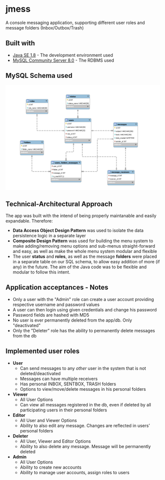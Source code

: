 # jmess

A console messaging application, supporting different user roles and message folders (Inbox/Outbox/Trash)

## Built with

* [Java SE 1.8](https://www.oracle.com/technetwork/java/javase/downloads/jdk8-downloads-2133151.html) - The development environment used
* [MySQL Community Server 8.0](https://dev.mysql.com/downloads/mysql/) - The RDBMS used

## MySQL Schema used

![DB schema](db_files/jmess_db_schema.png)

## Technical-Architectural Approach

The app was built with the intend of being properly maintanable and easily expandable. Therefore:
* __Data Access Object Design Pattern__ was used to isolate the data persistence logic in a separate layer
* __Composite Design Pattern__ was used for building the menu system to make adding/removing menu options and sub-menus straight-forward and easy, as well as make the whole menu system modular and flexible
* The user __status__ and __roles__, as well as the message __folders__ were placed in a separate table on our SQL schema, to allow easy addition of more (if any) in the future. The aim of the Java code was to be flexible and modular to follow this intent.

## Application acceptances - Notes

* Only a user with the "Admin" role can create a user account providing respective username and password values
* A user can then login using given credentials and change his password
* Password fields are hashed with MD5
* No user is ever permanently deleted from the app/db. Only "deactivated"
* Only the "Deleter" role has the ability to permanently delete messages from the db

## Implemented user roles

* __User__
  * Can send messages to any _other_ user in the system that is not deleted/deactivated
  * Messages can have multiple receivers
  * Has personal INBOX, SENTBOX, TRASH folders
  * Options to view/move/delete messages in his personal folders
* __Viewer__
  * All User Options
  * Can view all messages registered in the db, even if deleted by all participating users in their personal folders
* __Editor__
  * All User and Viewer Options
  * Ability to also edit any message. Changes are reflected in users’ personal folders
* __Deleter__
  * All User, Viewer and Editor Options
  * Ability to also delete any message. Message will be permanently deleted
* __Admin__
  * All User Options
  * Ability to create new accounts
  * Ability to manage user accounts, assign roles to users
